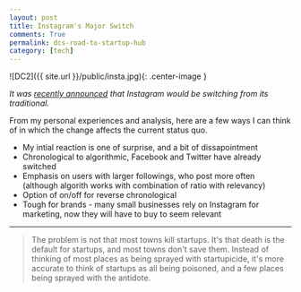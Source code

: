 ```yaml
---
layout: post
title: Instagram's Major Switch
comments: True
permalink: dcs-road-to-startup-hub
category: [tech]
---
```


![DC2]({{ site.url }}/public/insta.jpg){: .center-image }

*It was [recently announced](http://techcrunch.com/2016/03/15/filteredgram/) that Instagram would be switching from its traditional.*

From my personal experiences and analysis, here are a few ways I can think of in which the change affects the current status quo.

* My intial reaction is one of surprise, and a bit of dissapointment
* Chronological to algorithmic, Facebook and Twitter have already switched
* Emphasis on users with larger followings, who post more often (although algorith works with combination of ratio with relevancy)
* Option of on/off for reverse chronological 
* Tough for brands - many small businesses rely on Instagram for marketing, now they will have to buy to seem relevant

-----

> The problem is not that most towns kill startups. It's that death is the default for startups, and most towns don't save them. Instead of thinking of most places as being sprayed with startupicide, it's more accurate to think of startups as all being poisoned, and a few places being sprayed with the antidote.